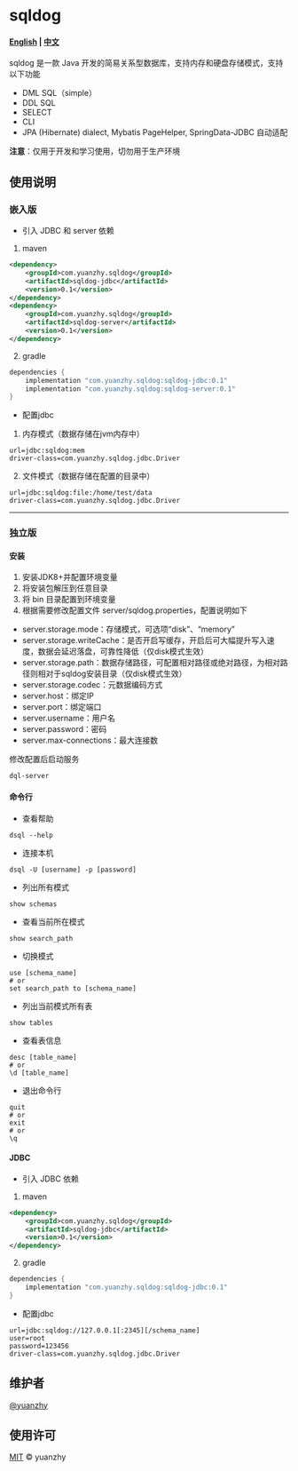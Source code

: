 # sqldog

#### [English](README.md) | [中文](README_CN.md)

sqldog 是一款 Java 开发的简易关系型数据库，支持内存和硬盘存储模式，支持以下功能

* DML SQL（simple）
* DDL SQL
* SELECT
* CLI
* JPA (Hibernate) dialect, Mybatis PageHelper, SpringData-JDBC 自动适配

**注意**：仅用于开发和学习使用，切勿用于生产环境

## 使用说明

### 嵌入版
- 引入 JDBC 和 server 依赖
1. maven
```xml
<dependency>
    <groupId>com.yuanzhy.sqldog</groupId>
    <artifactId>sqldog-jdbc</artifactId>
    <version>0.1</version>
</dependency>
<dependency>
    <groupId>com.yuanzhy.sqldog</groupId>
    <artifactId>sqldog-server</artifactId>
    <version>0.1</version>
</dependency>
```
2. gradle
```groovy
dependencies {
    implementation "com.yuanzhy.sqldog:sqldog-jdbc:0.1"
    implementation "com.yuanzhy.sqldog:sqldog-server:0.1"
}
```

- 配置jdbc
1. 内存模式（数据存储在jvm内存中）
```properties
url=jdbc:sqldog:mem
driver-class=com.yuanzhy.sqldog.jdbc.Driver
```
2. 文件模式（数据存储在配置的目录中）
```properties
url=jdbc:sqldog:file:/home/test/data
driver-class=com.yuanzhy.sqldog.jdbc.Driver
```
---

### 独立版

#### 安装
1. 安装JDK8+并配置环境变量
2. 将安装包解压到任意目录
3. 将 bin 目录配置到环境变量
4. 根据需要修改配置文件 server/sqldog.properties，配置说明如下

- server.storage.mode：存储模式，可选项“disk”、“memory”
- server.storage.writeCache：是否开启写缓存，开启后可大幅提升写入速度，数据会延迟落盘，可靠性降低（仅disk模式生效）
- server.storage.path：数据存储路径，可配置相对路径或绝对路径，为相对路径则相对于sqldog安装目录（仅disk模式生效）
- server.storage.codec：元数据编码方式
- server.host：绑定IP
- server.port：绑定端口
- server.username：用户名
- server.password：密码
- server.max-connections：最大连接数

修改配置后启动服务
```shell
dql-server
```

#### 命令行

- 查看帮助
```shell
dsql --help
```

- 连接本机
```shell
dsql -U [username] -p [password]
```
- 列出所有模式
```shell
show schemas
```
- 查看当前所在模式
```shell
show search_path
```
- 切换模式
```shell
use [schema_name]
# or
set search_path to [schema_name]
```
- 列出当前模式所有表
```shell
show tables
```
- 查看表信息
```shell
desc [table_name]
# or
\d [table_name]
```
- 退出命令行
```shell
quit
# or
exit
# or
\q
```

#### JDBC

- 引入 JDBC 依赖
1. maven
```xml
<dependency>
    <groupId>com.yuanzhy.sqldog</groupId>
    <artifactId>sqldog-jdbc</artifactId>
    <version>0.1</version>
</dependency>
```
2. gradle
```groovy
dependencies {
    implementation "com.yuanzhy.sqldog:sqldog-jdbc:0.1"
}
```

- 配置jdbc
```properties
url=jdbc:sqldog://127.0.0.1[:2345][/schema_name]
user=root
password=123456
driver-class=com.yuanzhy.sqldog.jdbc.Driver
```

## 维护者

[@yuanzhy](https://gitee.com/yuanzhy)

## 使用许可

[MIT](LICENSE) © yuanzhy
